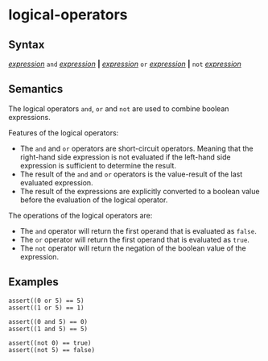 # logical-operators

## Syntax

[_expression_](expression.md) `and` [_expression_](expression.md) __|__
[_expression_](expression.md) `or` [_expression_](expression.md) __|__
`not` [_expression_](expression.md)

## Semantics
The logical operators `and`, `or` and `not` are used to combine boolean
expressions.

Features of the logical operators:
 - The `and` and `or` operators are short-circuit operators.
   Meaning that the right-hand side expression is not evaluated if the left-hand
   side expression is sufficient to determine the result.
 - The result of the `and` and `or` operators is the value-result of the last
   evaluated expression.
 - The result of the expressions are explicitly converted to a boolean value
   before the evaluation of the logical operator.

The operations of the logical operators are:
 - The `and` operator will return the first operand that is evaluated as
   `false`.
 - The `or` operator will return the first operand that is evaluated as `true`.
 - The `not` operator will return the negation of the boolean value of the
   expression.

## Examples

```
assert((0 or 5) == 5)
assert((1 or 5) == 1)

assert((0 and 5) == 0)
assert((1 and 5) == 5)

assert((not 0) == true)
assert((not 5) == false)
```
